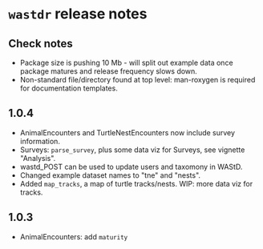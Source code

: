 # `wastdr` release notes

## Check notes
* Package size is pushing 10 Mb - will split out example data once 
  package matures and release frequency slows down.
* Non-standard file/directory found at top level: man-roxygen is required for documentation templates.

## 1.0.4
* AnimalEncounters and TurtleNestEncounters now include survey information.
* Surveys: `parse_survey`, plus some data viz for Surveys, see vignette "Analysis".
* wastd_POST can be used to update users and taxomony in WAStD.
* Changed example dataset names to "tne" and "nests".
* Added `map_tracks`, a map of turtle tracks/nests. WIP: more data viz for tracks.

## 1.0.3
* AnimalEncounters: add `maturity`
